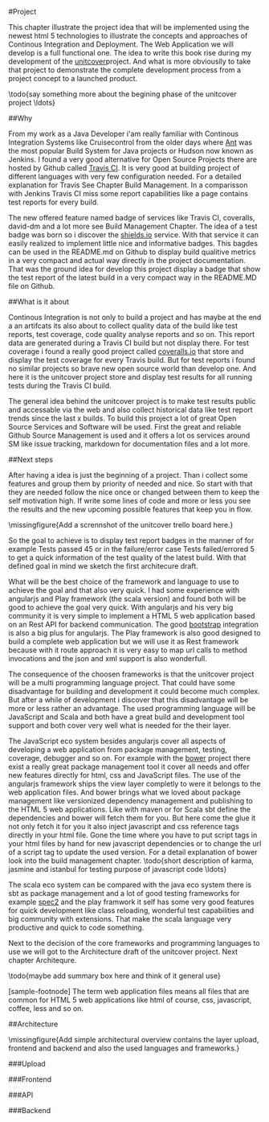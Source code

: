 #Project

This chapter illustrate the project idea that will be implemented using the newest html 5 technologies to illustrate the concepts and approaches of Continous Integration and Deployment. The Web Application we will develop is a full functional one. The idea to write this book rise during my development of the [unitcover](https://github.com/pussinboots/unitcover)project. And what is more obviouslly to take that project to demonstrate the complete development process from a project concept to a launched product.

\todo{say something more about the begining phase of the unitcover project \ldots}

##Why

From my work as a Java Developer i'am really familiar with Continous Integration Systems like Cruisecontrol from the older days
where [Ant](http://ant.apache.org/) was the most popular Build System for Java projects or Hudson now known as Jenkins. I found
a very good alternative for Open Source Projects there are hosted by Github called [Travis CI](https://travis-ci.org/). It is very
good at building project of different languages with very few configuration needed. For a detailed explanation for Travis See Chapter Build Management. In a comparisson with Jenkins Travis CI miss some report capabilities like a page contains test reports for every build.

The new offered feature named badge of services like Travis CI, coveralls, david-dm and a lot more see Build Management Chapter. The idea of a test badge was born so i discover the [shields.io](http://shields.io) service. With that service it can easily realized to implement little nice and informative badges. This bagdes can be used in the README.md on Github to display build qualitive metrics in a very compact and actual way directly in the project documentation. That was the ground idea for develop this project display a badge that show the test report of the latest build in a very compact way in the README.MD file on Github.

##What is it about

Continous Integration is not only to build a project and has maybe at the end a an artifcats its also about to collect quality data of the build like test reports, test coverage, code quality analyse reports and so on. This report data are generated during a Travis CI build but not display there. For test coverage i found a really good project called [coveralls.io](http://coveralls.io) that store and display the test coverage for every Travis build. But for test reports i found no similar projects so brave new open source world than develop one. And here it is the unitcover project store and display test results for all running tests during the Travis CI build.

The general idea behind the unitcover project is to make test results public and accessable via the web and also collect historical data like test report trends since the last x builds. To build this project a lot of great Open Source Services and Software will be used. First the great and reliable Github Source Management is used and it offers a lot os services around SM like issue tracking, markdown for documentation files and a lot more.      

##Next steps

After having a idea is just the beginning of a project. Than i collect some features and group them by priority of needed and nice. So start with that they are needed follow the nice once or changed between them to keep the self motivation high. If write some lines of code and more or less you see the results and the new upcoming possible features that keep you in flow. 

\missingfigure{Add a scrennshot of the unitcover trello board here.}

So the goal to achieve is to display test report badges in the manner of for example Tests passed 45 or in the failure/error case Tests failed/errored 5 to get a quick information of the test quality of the latest build. With that defined goal in mind we sketch the first architecure draft. 

What will be the best choice of the framework and language to use to achieve the goal and that also very quick. I had some experience with angularjs and Play framework (the scala version) and found both will be good to achieve the goal very quick. With angularjs and his very big community it is very simple to implement a HTML 5 web application based on an Rest API for backend communication. The good [bootstrap](http://getbootstrap.com/) integration is also a big plus for angularjs. The Play framework is also good designed to build a complete web application but we will use it as Rest framework because with it route approach it is very easy to map url calls to method invocations and the json and xml support is also wonderfull.

The consequence of the choosen frameworks is that the unitcover project will be a multi programming language project. That could have some disadvantage for building and development it could become much complex. But after a while of development i discover that this disadvantage will be more or less rather an advantage. The used programming language will be JavaScript and Scala and both have a great build and development tool support and both cover very well what is needed for the their layer. 

The JavaScript eco system besides angularjs cover all aspects of developing a web application from package management, testing, coverage, debugger and so on. For example with the [bower](http://bower.io/) project there exist a really great package management tool it cover all needs and offer new features directly for html, css and JavaScript files. The use of the angularjs framework ships the view layer completly to were it belongs to the web application files. And bower brings what we loved about package management like versionized dependency management and publishing to the HTML 5 web applications. Like with maven or for Scala sbt define the dependencies and bower will fetch them for you. But here come the glue it not only fetch it for you it also inject javascript and css reference tags directly in your html file. Gone the time where you have to put script tags in your html files by hand for new javascript dependencies or to change the url of a script tag to update the used version. For a detail explanation of bower look into the build management chapter.
\todo{short description of karma, jasmine and istanbul for testing purpose of javascript code \ldots}

The scala eco system can be compared with the java eco system there is sbt as package management and a lot of good testing frameworks for example [spec2](http://etorreborre.github.io/specs2/) and the play framwork it self has some very good features for quick development like class reloading, wonderful test capabilities and big community with extensions. That make the scala language very productive and quick to code something.

Next to the decision of the core frameworks and programming languages to use we will got to the Architecture draft of the unitcover project. Next chapter Architequre.

\todo{maybe add summary box here and think of it general use}

[sample-footnode] The term web application files means all files that are common for HTML 5 web applications like html of course, css, javascript, coffee, less and so on.

##Architecture

\missingfigure{Add simple architectural overview contains the layer upload, frontend and backend and also the used languages and frameworks.}

###Upload

###Frontend

###API

###Backend
